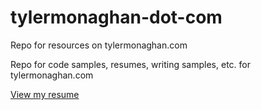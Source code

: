 # tylermonaghan-dot-com

Repo for resources on tylermonaghan.com

Repo for code samples, resumes, writing samples, etc. for tylermonaghan.com

[View my resume](docs/TMonaghan-Resume.pdf)
